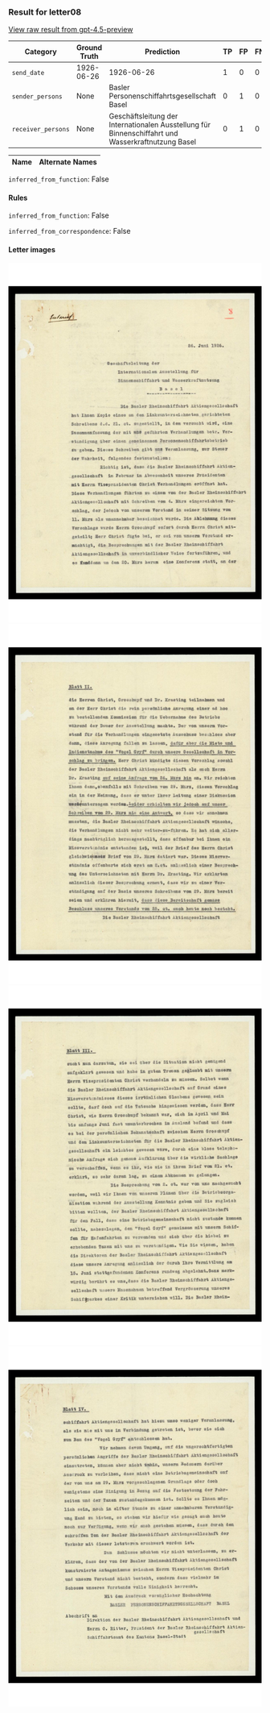 ### Result for letter08
[View raw result from gpt-4.5-preview](https://github.com/RISE-UNIBAS/humanities_data_benchmark/blob/main/results/2025-03-05/T11/request_T11_letter08.json)

| Category          | Ground Truth | Prediction | TP | FP | FN |
|------------------|--------------|------------|----|----|----|
| `send_date`        | 1926-06-26 | 1926-06-26 | 1 | 0 | 0 |
| `sender_persons`  | None | Basler Personenschiffahrtsgesellschaft Basel | 0 | 1 | 0 |
| `receiver_persons` | None | Geschäftsleitung der Internationalen Ausstellung für Binnenschiffahrt und Wasserkraftnutzung Basel | 0 | 1 | 0 |

| Name | Alternate Names |
| --- | --- |

`inferred_from_function`: False

#### Rules
`inferred_from_function`: False

`inferred_from_correspondence`: False

#### Letter images

<img src="https://github.com/RISE-UNIBAS/humanities_data_benchmark/blob/main/benchmarks/metadata_extraction/images/letter08_p1.jpg?raw=true" alt="letter08_p1.jpg" width="800px">
<img src="https://github.com/RISE-UNIBAS/humanities_data_benchmark/blob/main/benchmarks/metadata_extraction/images/letter08_p2.jpg?raw=true" alt="letter08_p2.jpg" width="800px">
<img src="https://github.com/RISE-UNIBAS/humanities_data_benchmark/blob/main/benchmarks/metadata_extraction/images/letter08_p3.jpg?raw=true" alt="letter08_p3.jpg" width="800px">
<img src="https://github.com/RISE-UNIBAS/humanities_data_benchmark/blob/main/benchmarks/metadata_extraction/images/letter08_p4.jpg?raw=true" alt="letter08_p4.jpg" width="800px">